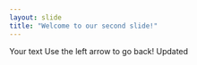 ```yaml
---
layout: slide
title: "Welcome to our second slide!"
---
```

Your text
Use the left arrow to go back!
Updated
